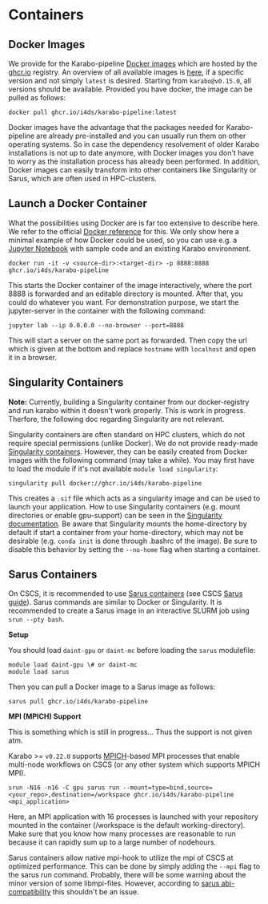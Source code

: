 # Containers

## Docker Images

We provide for the Karabo-pipeline [Docker images](https://www.docker.com/resources/what-container/#:~:text=A%20Docker%20container%20image%20is,tools%2C%20system%20libraries%20and%20settings.) which are hosted by the [ghcr.io](https://github.com/features/packages) registry. An overview of all available images is [here](https://github.com/i4ds/Karabo-Pipeline/pkgs/container/karabo-pipeline), if a specific version and not simply `latest` is desired. Starting from `karabo@v0.15.0`, all versions should be available. Provided you have docker, the image can be pulled as follows:

```shell
docker pull ghcr.io/i4ds/karabo-pipeline:latest
```

Docker images have the advantage that the packages needed for Karabo-pipeline are already pre-installed and you can usually run them on other operating systems. So in case the dependency resolvement of older Karabo installations is not up to date anymore, with Docker images you don't have to worry as the installation process has already been performed. In addition, Docker images can easily transform into other containers like Singularity or Sarus, which are often used in HPC-clusters.

## Launch a Docker Container

What the possibilities using Docker are is far too extensive to describe here. We refer to the official [Docker reference](https://docs.docker.com/reference/) for this. We only show here a minimal example of how Docker could be used, so you can use e.g. a [Jupyter Notebook](https://jupyter.org/) with sample code and an existing Karabo environment.

```shell
docker run -it -v <source-dir>:<target-dir> -p 8888:8888 ghcr.io/i4ds/karabo-pipeline
```

This starts the Docker container of the image interactively, where the port 8888 is forwarded and an editable directory is mounted. After that, you could do whatever you want. For demonstration purpose, we start the jupyter-server in the container with the following command:

```shell
jupyter lab --ip 0.0.0.0 --no-browser --port=8888
```

This will start a server on the same port as forwarded. Then copy the url which is given at the bottom and replace `hostname` with `localhost` and open it in a browser.

## Singularity Containers

**Note:** Currently, building a Singularity container from our docker-registry and run karabo within it doesn't work properly. This is work in progress. Therfore, the following doc regarding Singularity are not relevant.

Singularity containers are often standard on HPC clusters, which do not require special permissions (unlike Docker).
We do not provide ready-made [Singularity containers](https://sylabs.io/). However, they can be easily created from Docker images with the following command (may take a while). You may first have to load the module if it's not available `module load singularity`:

```shell
singularity pull docker://ghcr.io/i4ds/karabo-pipeline
```

This creates a `.sif` file which acts as a singularity image and can be used to launch your application. How to use Singularity containers (e.g. mount directories or enable gpu-support) can be seen in the [Singularity documentation](https://docs.sylabs.io/guides/3.1/user-guide/cli.html). Be aware that Singularity mounts the home-directory by default if start a container from your home-directory, which may not be desirable (e.g. `conda init` is done through .bashrc of the image). Be sure to disable this behavior by setting the `--no-home` flag when starting a container.

## Sarus Containers

On CSCS, it is recommended to use [Sarus containers](https://sarus.readthedocs.io/en/stable/index.html) (see CSCS [Sarus guide](https://user.cscs.ch/tools/containers/sarus/)). Sarus commands are similar to Docker or Singularity. It is recommended to create a Sarus image in an interactive SLURM job using `srun --pty bash`. 

**Setup**

You should load `daint-gpu` or `daint-mc` before loading the `sarus` modulefile:

```shell
module load daint-gpu \# or daint-mc
module load sarus
```

Then you can pull a Docker image to a Sarus image as follows:

```shell
sarus pull ghcr.io/i4ds/karabo-pipeline
```

**MPI (MPICH) Support**

This is something which is still in progress... Thus the support is not given atm.

Karabo >= `v0.22.0` supports [MPICH](https://www.mpich.org/)-based MPI processes that enable multi-node workflows on CSCS (or any other system which supports MPICH MPI).

```shell
srun -N16 -n16 -C gpu sarus run --mount=type=bind,source=<your_repo>,destination=/workspace ghcr.io/i4ds/karabo-pipeline <mpi_application>
```

Here, an MPI application with 16 processes is launched with your repository mounted in the container (/workspace is the default working-directory). Make sure that you know how many processes are reasonable to run because it can rapidly sum up to a large number of nodehours.

Sarus containers allow native mpi-hook to utilize the mpi of CSCS at optimized performance. This can be done by simply adding the `--mpi` flag to the sarus run command. Probably, there will be some warning about the minor version of some libmpi-files. However, according to [sarus abi-compatibility](https://sarus.readthedocs.io/en/stable/user/abi_compatibility.html) this shouldn't be an issue.